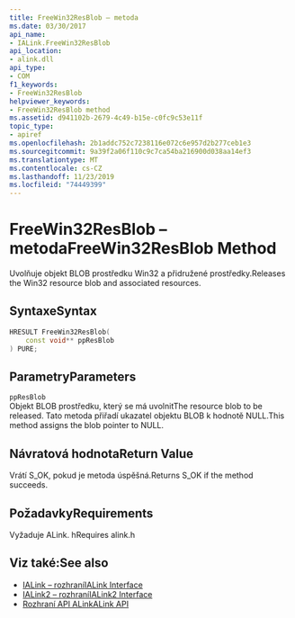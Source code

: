 ```yaml
---
title: FreeWin32ResBlob – metoda
ms.date: 03/30/2017
api_name:
- IALink.FreeWin32ResBlob
api_location:
- alink.dll
api_type:
- COM
f1_keywords:
- FreeWin32ResBlob
helpviewer_keywords:
- FreeWin32ResBlob method
ms.assetid: d941102b-2679-4c49-b15e-c0fc9c53e11f
topic_type:
- apiref
ms.openlocfilehash: 2b1addc752c7238116e072c6e957d2b277ceb1e3
ms.sourcegitcommit: 9a39f2a06f110c9c7ca54ba216900d038aa14ef3
ms.translationtype: MT
ms.contentlocale: cs-CZ
ms.lasthandoff: 11/23/2019
ms.locfileid: "74449399"
---
```

# <a name="freewin32resblob-method"></a><span data-ttu-id="84d4d-102">FreeWin32ResBlob – metoda</span><span class="sxs-lookup"><span data-stu-id="84d4d-102">FreeWin32ResBlob Method</span></span>
<span data-ttu-id="84d4d-103">Uvolňuje objekt BLOB prostředku Win32 a přidružené prostředky.</span><span class="sxs-lookup"><span data-stu-id="84d4d-103">Releases the Win32 resource blob and associated resources.</span></span>  
  
## <a name="syntax"></a><span data-ttu-id="84d4d-104">Syntaxe</span><span class="sxs-lookup"><span data-stu-id="84d4d-104">Syntax</span></span>  
  
```cpp  
HRESULT FreeWin32ResBlob(  
    const void** ppResBlob  
) PURE;  
```  
  
## <a name="parameters"></a><span data-ttu-id="84d4d-105">Parametry</span><span class="sxs-lookup"><span data-stu-id="84d4d-105">Parameters</span></span>  
 `ppResBlob`  
 <span data-ttu-id="84d4d-106">Objekt BLOB prostředku, který se má uvolnit</span><span class="sxs-lookup"><span data-stu-id="84d4d-106">The resource blob to be released.</span></span> <span data-ttu-id="84d4d-107">Tato metoda přiřadí ukazatel objektu BLOB k hodnotě NULL.</span><span class="sxs-lookup"><span data-stu-id="84d4d-107">This method assigns the blob pointer to NULL.</span></span>  
  
## <a name="return-value"></a><span data-ttu-id="84d4d-108">Návratová hodnota</span><span class="sxs-lookup"><span data-stu-id="84d4d-108">Return Value</span></span>  
 <span data-ttu-id="84d4d-109">Vrátí S_OK, pokud je metoda úspěšná.</span><span class="sxs-lookup"><span data-stu-id="84d4d-109">Returns S_OK if the method succeeds.</span></span>  
  
## <a name="requirements"></a><span data-ttu-id="84d4d-110">Požadavky</span><span class="sxs-lookup"><span data-stu-id="84d4d-110">Requirements</span></span>  
 <span data-ttu-id="84d4d-111">Vyžaduje ALink. h</span><span class="sxs-lookup"><span data-stu-id="84d4d-111">Requires alink.h</span></span>  
  
## <a name="see-also"></a><span data-ttu-id="84d4d-112">Viz také:</span><span class="sxs-lookup"><span data-stu-id="84d4d-112">See also</span></span>

- [<span data-ttu-id="84d4d-113">IALink – rozhraní</span><span class="sxs-lookup"><span data-stu-id="84d4d-113">IALink Interface</span></span>](ialink-interface.md)
- [<span data-ttu-id="84d4d-114">IALink2 – rozhraní</span><span class="sxs-lookup"><span data-stu-id="84d4d-114">IALink2 Interface</span></span>](ialink2-interface.md)
- [<span data-ttu-id="84d4d-115">Rozhraní API ALink</span><span class="sxs-lookup"><span data-stu-id="84d4d-115">ALink API</span></span>](index.md)
